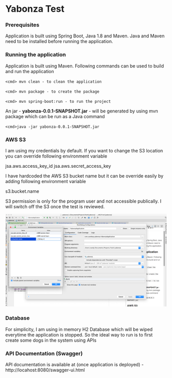 # Yabonza Test

### Prerequisites
Application is built using Spring Boot, Java 1.8 and Maven. Java and Maven need to be installed before running the application.

### Running the application
Application is built using Maven. Following commands can be used to build and run the application

`<cmd> mvn clean - to clean the application`
 
`<cmd> mvn package - to create the package`

`<cmd> mvn spring-boot:run - to run the project`

An jar - **yabonza-0.0.1-SNAPSHOT.jar** - will be generated by using mvn package which can be run as a Java command

`<cmd>java -jar yabonza-0.0.1-SNAPSHOT.jar`

### AWS S3
I am using my credentials by default. If you want to change the S3 location you can override following  environment variable

jsa.aws.access_key_id
jsa.aws.secret_access_key

I have hardcoded the AWS S3 bucket name but it can be override easily by adding following environment variable

s3.bucket.name

S3 permission is only for the program user and not accessible publically. I will switch off the S3 once the test is reviewed.

![Environment Variables setting in IntelliJ](https://github.com/sandysaahil/yabonza/blob/master/src/main/resources/static/Environment%20Variables.png)

### Database

For simplicity, I am using in memory H2 Database which will be wiped everytime the application is stopped. So the ideal way to run is to first create some dogs in the system using APIs

### API Documentation (Swagger)
API documentation is available at (once application is deployed) - http://locahost:8080/swagger-ui.html
